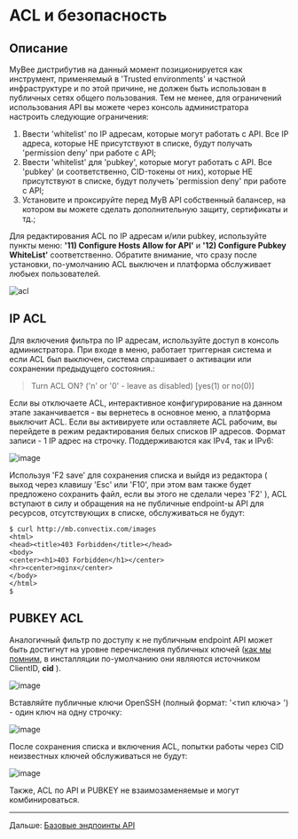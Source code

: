 # ACL и безопасность

## Описание

MyBee дистрибутив на данный момент позиционируется как инструмент, применяемый в 'Trusted environments' и частной инфраструктуре и по этой причине, не должен быть использован в публичных сетях общего пользования. Тем не менее, для ограничений использования API вы можете через консоль администратора настроить следующие ограничения:

1) Ввести 'whitelist' по IP адресам, которые могут работать с API. Все IP адреса, которые НЕ присутствуют в списке, будут получать 'permission deny' при работе с API;
2) Ввести 'whitelist' для 'pubkey', которые могут работать с API. Все 'pubkey' (и соответственно, CID-токены от них), которые НЕ присутствуют в списке, будут получеть 'permission deny' при работе с API;
3) Установите и проксируйте перед MyB API собственный балансер, на котором вы можете сделать дополнительную защиту, сертификаты и тд.;

Для редактирования ACL по IP адресам и/или pubkey, используйте пункты меню: **'11) Configure Hosts Allow for API'** и **'12) Configure Pubkey WhiteList'** соответственно. Обратите внимание, что сразу после установки, по-умолчанию ACL выключен и платформа обслуживает любыех пользователей.

![acl](https://user-images.githubusercontent.com/926409/163979082-679d4701-9dcc-47a4-b3fe-46a88b518507.png)


## IP ACL

Для включения фильтра по IP адресам, используйте доступ в консоль администратора. При входе в меню, работает триггерная система и если ACL был выключен, система спрашивает о активации или сохранении предыдущего состояния.:

> Turn ACL ON? ('n' or '0' - leave as disabled) 
> [yes(1) or no(0)]

Если вы отключаете ACL, интерактивное конфигурирование на данном этапе заканчивается - вы вернетесь в основное меню, а платформа выключит ACL.
Если вы активируете или оставляете ACL рабочим, вы перейдете в режим редактирования белых списков IP адресов. Формат записи - 1 IP адрес на строчку. Поддерживаются как IPv4, так и IPv6:

![image](https://user-images.githubusercontent.com/926409/163980936-83f07d24-12c8-4082-9580-04d847fc49d9.png)

Используя 'F2 save' для сохранения списка и выйдя из редактора ( выход через клавишу 'Esc' или 'F10', при этом вам также будет предложено сохранить файл, если вы этого не сделали через 'F2' ), ACL вступают в силу и обращения на не публичные endpoint-ы API для ресурсов, отсутствующих в списке, обслуживаться не будут:

```
$ curl http://mb.convectix.com/images
<html>
<head><title>403 Forbidden</title></head>
<body>
<center><h1>403 Forbidden</h1></center>
<hr><center>nginx</center>
</body>
</html>
$ 
```

## PUBKEY ACL

Аналогичный фильтр по доступу к не публичным endpoint API может быть достигнут на уровне перечисления публичных ключей ([как мы помним](api.md), в инсталляции по-умолчанию они являются источником ClientID, **cid** ).

![image](https://user-images.githubusercontent.com/926409/163996796-e046ed4b-c8ba-43f2-8eba-4168bd283638.png)

Вставляйте публичные ключи OpenSSH (полный формат: '<тип ключа> <payload> <comment>') - один ключ на одну строчку:

![image](https://user-images.githubusercontent.com/926409/163997697-1aa6bf73-b078-4de9-977b-c531d961b2bf.png)

После сохранения списка и включения ACL, попытки работы через CID неизвестных ключей обслуживаться не будут:

![image](https://user-images.githubusercontent.com/926409/163998402-063cf00f-a036-43cf-8922-e3df83209e6f.png)



Также, ACL по API и PUBKEY не взаимозаменяемые и могут комбинироваться.


---

Дальше: [Базовые эндпоинты API](api.md)
